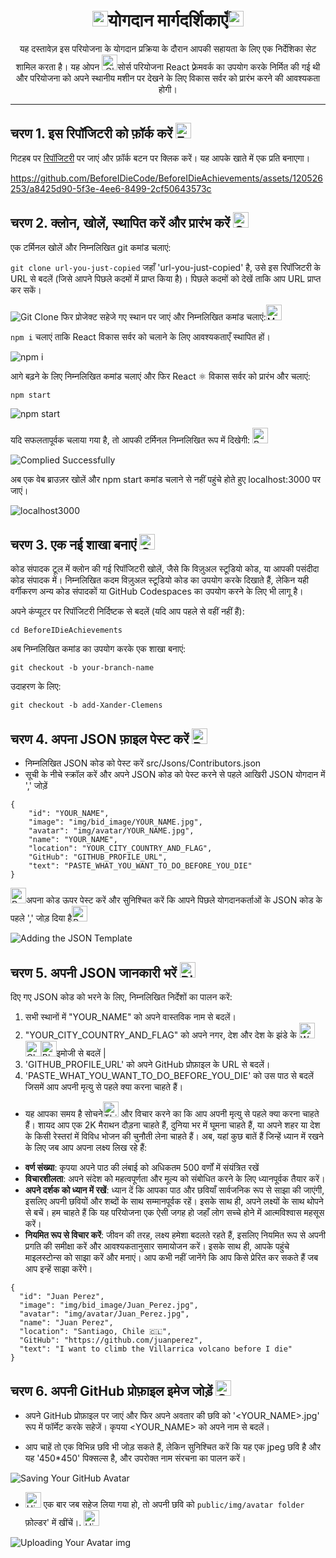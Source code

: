 <div align="center">
  <h1><img src="https://raw.githubusercontent.com/Tarikul-Islam-Anik/Animated-Fluent-Emojis/master/Emojis/Hand%20gestures/Writing%20Hand.png" alt="Writing Hand" width="25" height="25" />योगदान मार्गदर्शिकाएँ<img src="https://raw.githubusercontent.com/Tarikul-Islam-Anik/Animated-Fluent-Emojis/master/Emojis/Objects/Bookmark%20Tabs.png" alt="Bookmark Tabs" width="25" height="25" /></h1>
  यह दस्तावेज़ इस परियोजना के योगदान प्रक्रिया के दौरान आपकी सहायता के लिए एक निर्देशिका सेट शामिल करता है। यह ओपन <img src="https://raw.githubusercontent.com/Tarikul-Islam-Anik/Animated-Fluent-Emojis/master/Emojis/Travel%20and%20places/Globe%20with%20Meridians.png" alt="Globe with Meridians" width="25" height="25" />सोर्स परियोजना React फ़्रेमवर्क का उपयोग करके निर्मित की गई थी और परियोजना को अपने स्थानीय मशीन पर देखने के लिए विकास सर्वर को प्रारंभ करने की आवश्यकता होगी।
</div>

---

## चरण 1. इस रिपॉजिटरी को फ़ॉर्क करें <img src="https://raw.githubusercontent.com/Tarikul-Islam-Anik/Animated-Fluent-Emojis/master/Emojis/Food/Fork%20and%20Knife%20with%20Plate.png" alt="Fork and Knife with Plate" width="25" height="25" />
गिटहब पर [रिपॉजिटरी](https://github.com/BeforeIDieCode/BeforeIDieAchievements) पर जाएं और फ़ॉर्क बटन पर क्लिक करें। यह आपके खाते में एक प्रति बनाएगा।


https://github.com/BeforeIDieCode/BeforeIDieAchievements/assets/120526253/a8425d90-5f3e-4ee6-8499-2cf50643573c

## चरण 2. क्लोन, खोलें, स्थापित करें और प्रारंभ करें <img src="https://raw.githubusercontent.com/Tarikul-Islam-Anik/Animated-Fluent-Emojis/master/Emojis/Hand%20gestures/OK%20Hand.png" alt="OK Hand" width="25" height="25" />

एक टर्मिनल खोलें और निम्नलिखित git कमांड चलाएं:

`git clone url-you-just-copied`
जहाँ 'url-you-just-copied' है, उसे इस रिपॉजिटरी के URL से बदलें (जिसे आपने पिछले कदमों में प्राप्त किया है)। पिछले कदमों को देखें ताकि आप URL प्राप्त कर सकें।

![Git Clone](https://github.com/BeforeIDieCode/BeforeIDieAchievements/assets/120526253/4545703b-5803-4f60-96d1-b00b8f3f18a1)
फिर प्रोजेक्ट सहेजे गए स्थान पर जाएं और निम्नलिखित कमांड चलाएं:<img src="https://raw.githubusercontent.com/Tarikul-Islam-Anik/Animated-Fluent-Emojis/master/Emojis/People%20with%20activities/Man%20Running%20Medium-Dark%20Skin%20Tone.png" alt="Man Running Medium-Dark Skin Tone" width="25" height="25" />

`npm i` चलाएं ताकि React विकास सर्वर को चलाने के लिए आवश्यकताएँ स्थापित हों।

![npm i](https://github.com/BeforeIDieCode/BeforeIDieAchievements/assets/120526253/645f3bad-701d-42ff-ba8d-c0753d272687)

आगे बढ़ने के लिए निम्नलिखित कमांड चलाएं और फिर React ⚛️ विकास सर्वर को प्रारंभ और चलाएं:

`npm start`

![npm start](https://github.com/BeforeIDieCode/BeforeIDieAchievements/assets/120526253/4cb46b1c-8a37-4359-ab60-54bce1c44c92)

यदि सफलतापूर्वक चलाया गया है, तो आपकी टर्मिनल निम्नलिखित रूप में दिखेगी: <img src="https://raw.githubusercontent.com/Tarikul-Islam-Anik/Animated-Fluent-Emojis/master/Emojis/Hand%20gestures/Backhand%20Index%20Pointing%20Down.png" alt="Backhand Index Pointing Down" width="25" height="25" />

![Complied Successfully](https://github.com/BeforeIDieCode/BeforeIDieAchievements/assets/120526253/20378a7b-9da0-4373-aeeb-f4affa4a6615)

अब एक वेब ब्राउज़र खोलें और npm start कमांड चलाने से नहीं पहुंचे होते हुए localhost:3000 पर जाएं।

![localhost3000](https://github.com/BeforeIDieCode/BeforeIDieAchievements/assets/120526253/b4d739ce-d89d-4383-8faf-883625951182)


## चरण 3. एक नई शाखा बनाएं <img src="https://raw.githubusercontent.com/Tarikul-Islam-Anik/Animated-Fluent-Emojis/master/Emojis/Activities/Christmas%20Tree.png" alt="Christmas Tree" width="25" height="25" />

कोड संपादक टूल में क्लोन की गई रिपॉजिटरी खोलें, जैसे कि विज़ुअल स्टूडियो कोड, या आपकी पसंदीदा कोड संपादक में। निम्नलिखित कदम विज़ुअल स्टूडियो कोड का उपयोग करके दिखाते हैं, लेकिन यही वर्गीकरण अन्य कोड संपादकों या GitHub Codespaces का उपयोग करने के लिए भी लागू है।

अपने कंप्यूटर पर रिपॉजिटरी निर्दिष्टक से बदलें (यदि आप पहले से वहीं नहीं हैं):

```
cd BeforeIDieAchievements
```

अब निम्नलिखित कमांड का उपयोग करके एक शाखा बनाएं:

```
git checkout -b your-branch-name
```

उदाहरण के लिए:

```
git checkout -b add-Xander-Clemens
```
## चरण 4. अपना JSON फ़ाइल पेस्ट करें <img src="https://raw.githubusercontent.com/Tarikul-Islam-Anik/Animated-Fluent-Emojis/master/Emojis/Travel%20and%20places/Roller%20Coaster.png" alt="Roller Coaster" width="25" height="25" />

* निम्नलिखित JSON कोड को पेस्ट करें src/Jsons/Contributors.json
* सूची के नीचे स्क्रॉल करें और अपने JSON कोड को पेस्ट करने से पहले आखिरी JSON योगदान में ',' जोड़ें

```
{
    "id": "YOUR_NAME",
    "image": "img/bid_image/YOUR_NAME.jpg",
    "avatar": "img/avatar/YOUR_NAME.jpg",
    "name": "YOUR_NAME",
    "location": "YOUR_CITY_COUNTRY_AND_FLAG",
    "GitHub": "GITHUB_PROFILE_URL",
    "text": "PASTE_WHAT_YOU_WANT_TO_DO_BEFORE_YOU_DIE"
}
```
<img src="https://raw.githubusercontent.com/Tarikul-Islam-Anik/Animated-Fluent-Emojis/master/Emojis/Travel%20and%20places/Rocket.png" alt="Rocket" width="25" height="25" />अपना कोड ऊपर पेस्ट करें और सुनिश्चित करें कि आपने पिछले योगदानकर्ताओं के JSON कोड के पहले ',' जोड़ दिया है<img src="https://raw.githubusercontent.com/Tarikul-Islam-Anik/Animated-Fluent-Emojis/master/Emojis/Travel%20and%20places/Rocket.png" alt="Rocket" width="25" height="25" />

![Adding the JSON Template](https://github.com/BeforeIDieCode/BeforeIDieAchievements/assets/120526253/65557bcb-a46e-4d1b-b458-2d6efd6743ad)

## चरण 5. अपनी JSON जानकारी भरें <img src="https://raw.githubusercontent.com/Tarikul-Islam-Anik/Animated-Fluent-Emojis/master/Emojis/Travel%20and%20places/Ringed%20Planet.png" alt="Ringed Planet" width="25" height="25" />
दिए गए JSON कोड को भरने के लिए, निम्नलिखित निर्देशों का पालन करें:

1. सभी स्थानों में "YOUR_NAME" को अपने वास्तविक नाम से बदलें।
2. "YOUR_CITY_COUNTRY_AND_FLAG" को अपने नगर, देश और देश के झंडे के <img src="https://raw.githubusercontent.com/Tarikul-Islam-Anik/Animated-Fluent-Emojis/master/Emojis/Symbols/White%20Flag.png" alt="White Flag" width="25" height="25" /> <img src="https://raw.githubusercontent.com/Tarikul-Islam-Anik/Animated-Fluent-Emojis/master/Emojis/Symbols/Chequered%20Flag.png" alt="Chequered Flag" width="25" height="25" /><img src="https://raw.githubusercontent.com/Tarikul-Islam-Anik/Animated-Fluent-Emojis/master/Emojis/Symbols/Black%20Flag.png" alt="Black Flag" width="25" height="25" />इमोजी से बदलें |
3. 'GITHUB_PROFILE_URL' को अपने GitHub प्रोफ़ाइल के URL से बदलें।
4. 'PASTE_WHAT_YOU_WANT_TO_DO_BEFORE_YOU_DIE' को उस पाठ से बदलें जिसमें आप अपनी मृत्यु से पहले क्या करना चाहते हैं।
* यह आपका समय है सोचने<img src="https://raw.githubusercontent.com/Tarikul-Islam-Anik/Animated-Fluent-Emojis/master/Emojis/Smilies/Thinking%20Face.png" alt="Thinking Face" width="25" height="25" /> और विचार करने का कि आप अपनी मृत्यु से पहले क्या करना चाहते हैं। शायद आप एक 2K मैराथन दौड़ना चाहते हैं, दुनिया भर में घूमना चाहते हैं, या अपने शहर या देश के किसी रेस्तरां में विविध भोजन की चुनौती लेना चाहते हैं। अब, यहां कुछ बातें हैं जिन्हें ध्यान में रखने के लिए जब आप अपना लक्ष्य लिख रहे हैं:
- **वर्ण संख्या**: कृपया अपने पाठ की लंबाई को अधिकतम 500 वर्णों में संयंत्रित रखें
- **विचारशीलता**: अपने संदेश को महत्वपूर्णता और मूल्य को संबोधित करने के लिए ध्यानपूर्वक तैयार करें।
- **अपने दर्शक को ध्यान में रखें**: ध्यान दें कि आपका पाठ और छवियाँ सार्वजनिक रूप से साझा की जाएंगी, इसलिए अपनी छवियों और शब्दों के साथ सम्मानपूर्वक रहें। इसके साथ ही, अपने लक्ष्यों के साथ थोपने से बचें। हम चाहते हैं कि यह परियोजना एक ऐसी जगह हो जहाँ लोग सच्चे होने में आत्मविश्वास महसूस करें।
- **नियमित रूप से विचार करें**: जीवन की तरह, लक्ष्य हमेशा बदलते रहते हैं, इसलिए नियमित रूप से अपनी प्रगति की समीक्षा करें और आवश्यकतानुसार समायोजन करें। इसके साथ ही, आपके पहुंचे माइलस्टोन्स को साझा करें और मनाएं। आप कभी नहीं जानेंगे कि आप किसे प्रेरित कर सकते हैं जब आप इन्हें साझा करेंगे।
```
{
  "id": "Juan Perez",
  "image": "img/bid_image/Juan_Perez.jpg",
  "avatar": "img/avatar/Juan_Perez.jpg",
  "name": "Juan Perez",
  "location": "Santiago, Chile 🇨🇱",
  "GitHub": "https://github.com/juanperez",
  "text": "I want to climb the Villarrica volcano before I die"
}
```
## चरण 6. अपनी GitHub प्रोफ़ाइल इमेज जोड़ें <img src="https://raw.githubusercontent.com/Tarikul-Islam-Anik/Animated-Fluent-Emojis/master/Emojis/Objects/Camera%20with%20Flash.png" alt="Camera with Flash" width="25" height="25" />
- अपने GitHub प्रोफ़ाइल पर जाएं और फिर अपने अवतार की छवि को '<YOUR_NAME>.jpg' रूप में फॉर्मेट करके सहेजें। कृपया <YOUR_NAME> को अपने नाम से बदलें।

- आप चाहें तो एक विभिन्न छवि भी जोड़ सकते हैं, लेकिन सुनिश्चित करें कि यह एक jpeg छवि है और यह '450*450' पिक्सल्स है, और उपरोक्त नाम संरचना का पालन करें।

![Saving Your GitHub Avatar](https://github.com/BeforeIDieCode/BeforeIDieAchievements/assets/120526253/03b1c574-9dc9-452c-97c6-0987e0440697)

- <img src="https://raw.githubusercontent.com/Tarikul-Islam-Anik/Animated-Fluent-Emojis/master/Emojis/Travel%20and%20places/High%20Voltage.png" alt="High Voltage" width="25" height="25" /> एक बार जब सहेज लिया गया हो, तो अपनी छवि को `public/img/avatar folder` फ़ोल्डर' में खींचें।. <img src="https://raw.githubusercontent.com/Tarikul-Islam-Anik/Animated-Fluent-Emojis/master/Emojis/Travel%20and%20places/High%20Voltage.png" alt="High Voltage" width="25" height="25" />

![Uploading Your Avatar img](https://github.com/BeforeIDieCode/BeforeIDieAchievements/assets/120526253/a0c08dcd-3a8b-4e87-96d0-06b277308499)
